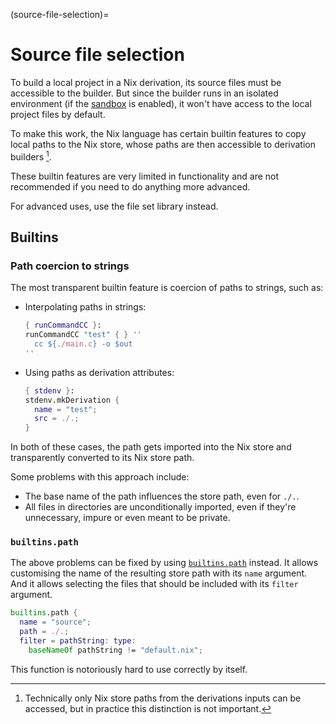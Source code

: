 (source-file-selection)=
# Source file selection
<!-- Note on title choice: While there's more uses outside of sources, it's by far the most prominent one -->

To build a local project in a Nix derivation, its source files must be accessible to the builder.
But since the builder runs in an isolated environment (if the [sandbox](https://nixos.org/manual/nix/stable/command-ref/conf-file.html#conf-sandbox) is enabled),
it won't have access to the local project files by default.

To make this work, the Nix language has certain builtin features to copy local paths to the Nix store,
whose paths are then accessible to derivation builders [^1].

[^1]: Technically only Nix store paths from the derivations inputs can be accessed,
but in practice this distinction is not important.

These builtin features are very limited in functionality and are not recommended if you need to do anything more advanced.

For advanced uses, use the file set library instead.

## Builtins

### Path coercion to strings

The most transparent builtin feature is coercion of paths to strings, such as:
- Interpolating paths in strings:
  ```nix
  { runCommandCC }:
  runCommandCC "test" { } ''
    cc ${./main.c} -o $out
  ''
  ```
- Using paths as derivation attributes:
  ```nix
  { stdenv }:
  stdenv.mkDerivation {
    name = "test";
    src = ./.;
  }
  ```

In both of these cases, the path gets imported into the Nix store
and transparently converted to its Nix store path.

Some problems with this approach include:
- The base name of the path influences the store path, even for `./.`.
- All files in directories are unconditionally imported, even if they're unnecessary, impure or even meant to be private.

### `builtins.path`

The above problems can be fixed by using [`builtins.path`](https://nixos.org/manual/nix/stable/language/builtins.html#builtins-path) instead.
It allows customising the name of the resulting store path with its `name` argument.
And it allows selecting the files that should be included with its `filter` argument.

```nix
builtins.path {
  name = "source";
  path = ./.;
  filter = pathString: type:
    baseNameOf pathString != "default.nix";
```

This function is notoriously hard to use correctly by itself.

<!--

Mention lib.cleanSource, it's kind of the only function there's no good replacement for yet

Section on file sets:
- Tracing file sets in nix repl
- Coercing file sets from paths
- Using files from a file set as a derivation source
- Migrate/integrate with lib.source-based filtering

-->
